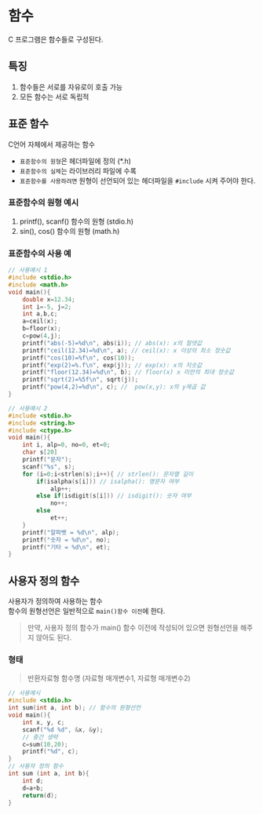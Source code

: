 # 함수
C 프로그램은 함수들로 구성된다.

## 특징
1. 함수들은 서로를 자유로이 호출 가능
2. 모든 함수는 서로 독립적

## 표준 함수
C언어 자체에서 제공하는 함수
- `표준함수의 원형`은 헤더파일에 정의 (*.h)
- `표준함수의 실체`는 라이브러리 파일에 수록
- `표준함수를 사용하려면` 원형이 선언되어 있는 헤더파일을 `#include` 시켜 주어야 한다.

### 표준함수의 원형 예시
1. printf(), scanf() 함수의 원형 (stdio.h)
2. sin(), cos() 함수의 원형 (math.h)

### 표준함수의 사용 예
``` C
// 사용예시 1
#include <stdio.h>
#include <math.h>
void main(){
    double x=12.34;
    int i=-5, j=2;
    int a,b,c;
    a=ceil(x);
    b=floor(x);
    c=pow(4,j);
    printf("abs(-5)=%d\n", abs(i)); // abs(x): x의 절댓값
    printf("ceil(12.34)=%d\n", a); // ceil(x): x 이상의 최소 정숫값
    printf("cos(10)=%f\n", cos(10)); 
    printf("exp(2)=%.f\n", exp(j)); // exp(x): x의 지숫값
    printf("floor(12.34)=%d\n", b); // floor(x) x 미만의 최대 정숫값
    printf("sqrt(2)=%5f\n", sqrt(j));
    printf("pow(4,2)=%d\n", c); //  pow(x,y): x의 y제곱 값
}
```

``` C
// 사용예시 2
#include <stdio.h>
#include <string.h>
#include <ctype.h>
void main(){
    int i, alp=0, no=0, et=0;
    char s[20]
    printf("문자");
    scanf("%s", s);
    for (i=0;i<strlen(s);i++){ // strlen(): 문자열 길이
        if(isalpha(s[i])) // isalpha(): 영문자 여부 
            alp++;
        else if(isdigit(s[i])) // isdigit(): 숫자 여부
            no++;
        else
            et++;
    }
    printf("알파벳 = %d\n", alp);
    printf("숫자 = %d\n", no);
    printf("기타 = %d\n", et);
}
```

## 사용자 정의 함수
사용자가 정의하여 사용하는 함수  
함수의 원형선언은 일반적으로 `main()함수 이전`에 한다.
> 만약, 사용자 정의 함수가 main() 함수 이전에 작성되어 있으면 원형선언을 해주지 않아도 된다.

### 형태
> 반환자료형 함수명 (자료형 매개변수1, 자료형 매개변수2)

``` C
// 사용예시
#include <stdio.h>
int sum(int a, int b); // 함수의 원형선언
void main(){
    int x, y, c;
    scanf("%d %d", &x, &y);
    // 중간 생략
    c=sum(10,20);
    printf("%d", c);
}
// 사용자 정의 함수
int sum (int a, int b){
    int d; 
    d=a+b;
    return(d);
}
```